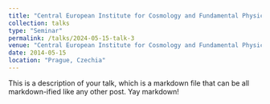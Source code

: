 ```yaml
---
title: "Central European Institute for Cosmology and Fundamental Physics"
collection: talks
type: "Seminar"
permalink: /talks/2024-05-15-talk-3
venue: "Central European Institute for Cosmology and Fundamental Physics"
date: 2014-05-15
location: "Prague, Czechia"
---
```


This is a description of your talk, which is a markdown file that can be all markdown-ified like any other post. Yay markdown!
